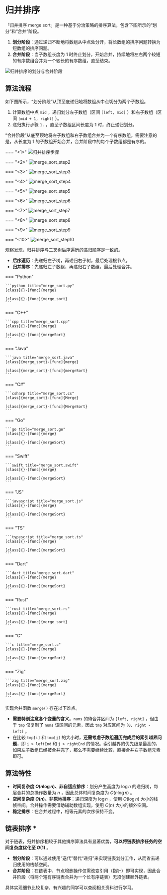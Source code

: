 # 归并排序

「归并排序 merge sort」是一种基于分治策略的排序算法，包含下图所示的“划分”和“合并”阶段。

1. **划分阶段**：通过递归不断地将数组从中点处分开，将长数组的排序问题转换为短数组的排序问题。
2. **合并阶段**：当子数组长度为 1 时终止划分，开始合并，持续地将左右两个较短的有序数组合并为一个较长的有序数组，直至结束。

![归并排序的划分与合并阶段](merge_sort.assets/merge_sort_overview.png)

## 算法流程

如下图所示，“划分阶段”从顶至底递归地将数组从中点切分为两个子数组。

1. 计算数组中点 `mid` ，递归划分左子数组（区间 `[left, mid]` ）和右子数组（区间 `[mid + 1, right]` ）。
2. 递归执行步骤 `1.` ，直至子数组区间长度为 1 时，终止递归划分。

“合并阶段”从底至顶地将左子数组和右子数组合并为一个有序数组。需要注意的是，从长度为 1 的子数组开始合并，合并阶段中的每个子数组都是有序的。

=== "<1>"
    ![归并排序步骤](merge_sort.assets/merge_sort_step1.png)

=== "<2>"
    ![merge_sort_step2](merge_sort.assets/merge_sort_step2.png)

=== "<3>"
    ![merge_sort_step3](merge_sort.assets/merge_sort_step3.png)

=== "<4>"
    ![merge_sort_step4](merge_sort.assets/merge_sort_step4.png)

=== "<5>"
    ![merge_sort_step5](merge_sort.assets/merge_sort_step5.png)

=== "<6>"
    ![merge_sort_step6](merge_sort.assets/merge_sort_step6.png)

=== "<7>"
    ![merge_sort_step7](merge_sort.assets/merge_sort_step7.png)

=== "<8>"
    ![merge_sort_step8](merge_sort.assets/merge_sort_step8.png)

=== "<9>"
    ![merge_sort_step9](merge_sort.assets/merge_sort_step9.png)

=== "<10>"
    ![merge_sort_step10](merge_sort.assets/merge_sort_step10.png)

观察发现，归并排序与二叉树后序遍历的递归顺序是一致的。

- **后序遍历**：先递归左子树，再递归右子树，最后处理根节点。
- **归并排序**：先递归左子数组，再递归右子数组，最后处理合并。

=== "Python"

    ```python title="merge_sort.py"
    [class]{}-[func]{merge}

    [class]{}-[func]{merge_sort}
    ```

=== "C++"

    ```cpp title="merge_sort.cpp"
    [class]{}-[func]{merge}

    [class]{}-[func]{mergeSort}
    ```

=== "Java"

    ```java title="merge_sort.java"
    [class]{merge_sort}-[func]{merge}

    [class]{merge_sort}-[func]{mergeSort}
    ```

=== "C#"

    ```csharp title="merge_sort.cs"
    [class]{merge_sort}-[func]{Merge}

    [class]{merge_sort}-[func]{MergeSort}
    ```

=== "Go"

    ```go title="merge_sort.go"
    [class]{}-[func]{merge}

    [class]{}-[func]{mergeSort}
    ```

=== "Swift"

    ```swift title="merge_sort.swift"
    [class]{}-[func]{merge}

    [class]{}-[func]{mergeSort}
    ```

=== "JS"

    ```javascript title="merge_sort.js"
    [class]{}-[func]{merge}

    [class]{}-[func]{mergeSort}
    ```

=== "TS"

    ```typescript title="merge_sort.ts"
    [class]{}-[func]{merge}

    [class]{}-[func]{mergeSort}
    ```

=== "Dart"

    ```dart title="merge_sort.dart"
    [class]{}-[func]{merge}

    [class]{}-[func]{mergeSort}
    ```

=== "Rust"

    ```rust title="merge_sort.rs"
    [class]{}-[func]{merge}

    [class]{}-[func]{merge_sort}
    ```

=== "C"

    ```c title="merge_sort.c"
    [class]{}-[func]{merge}

    [class]{}-[func]{mergeSort}
    ```

=== "Zig"

    ```zig title="merge_sort.zig"
    [class]{}-[func]{merge}

    [class]{}-[func]{mergeSort}
    ```

实现合并函数 `merge()` 存在以下难点。

- **需要特别注意各个变量的含义**。`nums` 的待合并区间为 `[left, right]` ，但由于 `tmp` 仅复制了 `nums` 该区间的元素，因此 `tmp` 对应区间为 `[0, right - left]` 。
- 在比较 `tmp[i]` 和 `tmp[j]` 的大小时，**还需考虑子数组遍历完成后的索引越界问题**，即 `i > leftEnd` 和 `j > rightEnd` 的情况。索引越界的优先级是最高的，如果左子数组已经被合并完了，那么不需要继续比较，直接合并右子数组元素即可。

## 算法特性

- **时间复杂度 $O(n \log n)$、非自适应排序**：划分产生高度为 $\log n$ 的递归树，每层合并的总操作数量为 $n$ ，因此总体时间复杂度为 $O(n \log n)$ 。
- **空间复杂度 $O(n)$、非原地排序**：递归深度为 $\log n$ ，使用 $O(\log n)$ 大小的栈帧空间。合并操作需要借助辅助数组实现，使用 $O(n)$ 大小的额外空间。
- **稳定排序**：在合并过程中，相等元素的次序保持不变。

## 链表排序 *

对于链表，归并排序相较于其他排序算法具有显著优势，**可以将链表排序任务的空间复杂度优化至 $O(1)$** 。

- **划分阶段**：可以通过使用“迭代”替代“递归”来实现链表划分工作，从而省去递归使用的栈帧空间。
- **合并阶段**：在链表中，节点增删操作仅需改变引用（指针）即可实现，因此合并阶段（将两个短有序链表合并为一个长有序链表）无须创建额外链表。

具体实现细节比较复杂，有兴趣的同学可以查阅相关资料进行学习。
